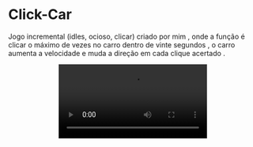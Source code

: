 # Click-Car
Jogo incremental (idles, ocioso, clicar)  criado por mim , onde a função é clicar o máximo de vezes no carro dentro de vinte segundos , o carro aumenta  a velocidade e muda a direção em cada clique acertado .



<p align="center">
  <video  src=".github/Click Car video demonstração.mp4">
</p>
